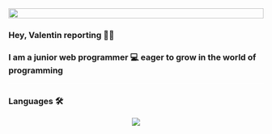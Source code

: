 <div style='display:flex;align-items:center'>
  <img src='https://user-images.githubusercontent.com/74038190/225813708-98b745f2-7d22-48cf-9150-083f1b00d6c9.gif' style=' width: 100%'/>
</div>

### Hey, Valentin reporting 👋🏽</h1>
### I am a junior web programmer  💻  eager to grow in the world of programming

<hr style='background:white'>

### Languages 🛠️

<div>
  <div>
      <p align="center">
        <a href="https://skillicons.dev">
          <img src="https://skillicons.dev/icons?i=git,kubernetes,docker,c,vim" />
        </a>
      </p>
  </div>
  
</div>
